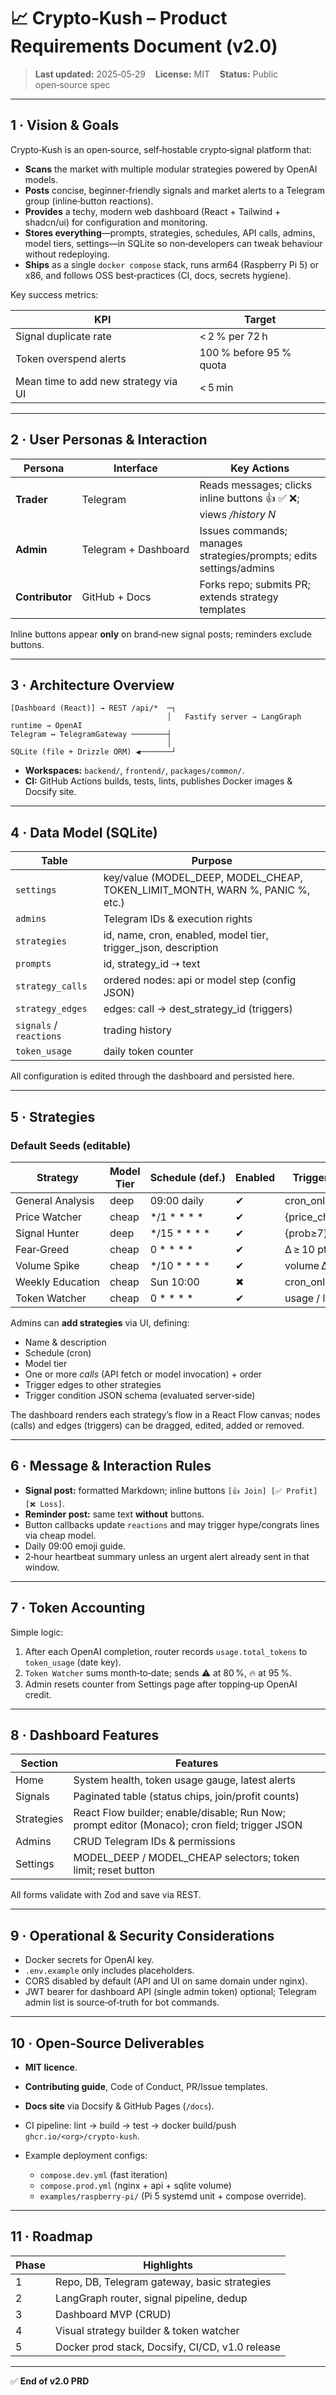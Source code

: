 # 📈 Crypto‑Kush – Product Requirements Document (v2.0)

> **Last updated:** 2025‑05‑29   
> **License:** MIT   
> **Status:** Public open‑source spec

---

## 1 · Vision & Goals

Crypto‑Kush is an open‑source, self‑hostable crypto‑signal platform that:

* **Scans** the market with multiple modular strategies powered by OpenAI models.
* **Posts** concise, beginner‑friendly signals and market alerts to a Telegram group (inline‑button reactions).
* **Provides** a techy, modern web dashboard (React + Tailwind + shadcn/ui) for configuration and monitoring.
* **Stores everything**—prompts, strategies, schedules, API calls, admins, model tiers, settings—in SQLite so non‑developers can tweak behaviour without redeploying.
* **Ships** as a single `docker compose` stack, runs arm64 (Raspberry Pi 5) or x86, and follows OSS best‑practices (CI, docs, secrets hygiene).

Key success metrics:

| KPI                                  | Target                  |
| ------------------------------------ | ----------------------- |
| Signal duplicate rate                | < 2 % per 72 h          |
| Token overspend alerts               | 100 % before 95 % quota |
| Mean time to add new strategy via UI | < 5 min                 |

---

## 2 · User Personas & Interaction

| Persona         | Interface            | Key Actions                                                        |
| --------------- | -------------------- | ------------------------------------------------------------------ |
| **Trader**      | Telegram             | Reads messages; clicks inline buttons 👍 ✅ ❌; views */history N*   |
| **Admin**       | Telegram + Dashboard | Issues commands; manages strategies/prompts; edits settings/admins |
| **Contributor** | GitHub + Docs        | Forks repo; submits PR; extends strategy templates                 |

Inline buttons appear **only** on brand‑new signal posts; reminders exclude buttons.

---

## 3 · Architecture Overview

```
[Dashboard (React)] → REST /api/*  ─┐
                                   │   Fastify server → LangGraph runtime → OpenAI
Telegram ↔ TelegramGateway ────────┤
                                   │
SQLite (file + Drizzle ORM) ◀───────┘
```

* **Workspaces:** `backend/`, `frontend/`, `packages/common/`.
* **CI:** GitHub Actions builds, tests, lints, publishes Docker images & Docsify site.

---

## 4 · Data Model (SQLite)

| Table                   | Purpose                                                                           |
| ----------------------- | --------------------------------------------------------------------------------- |
| `settings`              | key/value (MODEL\_DEEP, MODEL\_CHEAP, TOKEN\_LIMIT\_MONTH, WARN %, PANIC %, etc.) |
| `admins`                | Telegram IDs & execution rights                                                   |
| `strategies`            | id, name, cron, enabled, model tier, trigger\_json, description                   |
| `prompts`               | id, strategy\_id ⇢ text                                                           |
| `strategy_calls`        | ordered nodes: api or model step (config JSON)                                    |
| `strategy_edges`        | edges: call → dest\_strategy\_id (triggers)                                       |
| `signals` / `reactions` | trading history                                                                   |
| `token_usage`           | daily token counter                                                               |

All configuration is edited through the dashboard and persisted here.

---

## 5 · Strategies

### Default Seeds (editable)

| Strategy         | Model Tier | Schedule (def.)   | Enabled | Trigger Condition     |
| ---------------- | ---------- | ----------------- | ------- | --------------------- |
| General Analysis | deep       | 09:00 daily       | ✔       | cron\_only            |
| Price Watcher    | cheap      | \*/1 \* \* \* \*  | ✔       | {price\_change: ≥2 %} |
| Signal Hunter    | deep       | \*/15 \* \* \* \* | ✔       | {prob≥7}              |
| Fear‑Greed       | cheap      | 0 \* \* \* \*     | ✔       | Δ ≥ 10 pts            |
| Volume Spike     | cheap      | \*/10 \* \* \* \* | ✔       | volume Δ ≥ Y          |
| Weekly Education | cheap      | Sun 10:00         | ✖       | cron\_only            |
| Token Watcher    | cheap      | 0 \* \* \* \*     | ✔       | usage / limit         |

Admins can **add strategies** via UI, defining:

* Name & description
* Schedule (cron)
* Model tier
* One or more *calls* (API fetch or model invocation) + order
* Trigger edges to other strategies
* Trigger condition JSON schema (evaluated server‑side)

The dashboard renders each strategy’s flow in a React Flow canvas; nodes (calls) and edges (triggers) can be dragged, edited, added or removed.

---

## 6 · Message & Interaction Rules

* **Signal post:** formatted Markdown; inline buttons `[👍 Join] [✅ Profit] [❌ Loss]`.
* **Reminder post:** same text **without** buttons.
* Button callbacks update `reactions` and may trigger hype/congrats lines via cheap model.
* Daily 09:00 emoji guide.
* 2‑hour heartbeat summary unless an urgent alert already sent in that window.

---

## 7 · Token Accounting

Simple logic:

1. After each OpenAI completion, router records `usage.total_tokens` to `token_usage` (date key). 
2. `Token Watcher` sums month‑to‑date; sends ⚠️ at 80 %, 🔥 at 95 %.
3. Admin resets counter from Settings page after topping‑up OpenAI credit.

---

## 8 · Dashboard Features

| Section    | Features                                                                                      |
| ---------- | --------------------------------------------------------------------------------------------- |
| Home       | System health, token usage gauge, latest alerts                                               |
| Signals    | Paginated table (status chips, join/profit counts)                                            |
| Strategies | React Flow builder; enable/disable; Run Now; prompt editor (Monaco); cron field; trigger JSON |
| Admins     | CRUD Telegram IDs & permissions                                                               |
| Settings   | MODEL\_DEEP / MODEL\_CHEAP selectors; token limit; reset button                               |

All forms validate with Zod and save via REST.

---

## 9 · Operational & Security Considerations

* Docker secrets for OpenAI key.
* `.env.example` only includes placeholders.
* CORS disabled by default (API and UI on same domain under nginx).
* JWT bearer for dashboard API (single admin token) optional; Telegram admin list is source‑of‑truth for bot commands.

---

## 10 · Open‑Source Deliverables

* **MIT licence**.
* **Contributing guide**, Code of Conduct, PR/Issue templates.
* **Docs site** via Docsify & GitHub Pages (`/docs`).
* CI pipeline: lint → build → test → docker build/push `ghcr.io/<org>/crypto-kush`.
* Example deployment configs:

  * `compose.dev.yml` (fast iteration)
  * `compose.prod.yml` (nginx + api + sqlite volume)
  * `examples/raspberry-pi/` (Pi 5 systemd unit + compose override).

---

## 11 · Roadmap

| Phase | Highlights                                      |
| ----- | ----------------------------------------------- |
| 1     | Repo, DB, Telegram gateway, basic strategies    |
| 2     | LangGraph router, signal pipeline, dedup        |
| 3     | Dashboard MVP (CRUD)                            |
| 4     | Visual strategy builder & token watcher         |
| 5     | Docker prod stack, Docsify, CI/CD, v1.0 release |

---

✅ **End of v2.0 PRD**
